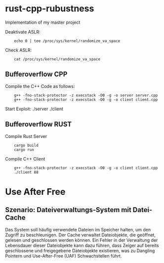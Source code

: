 # rust-cpp-rubustness
Implementation of my master project



Deaktivate ASLR:

        echo 0 | tee /proc/sys/kernel/randomize_va_space

Check ASLR:

        cat /proc/sys/kernel/randomize_va_space

## Bufferoverflow CPP


Compile the C++ Code as follows:

        g++ -fno-stack-protector -z execstack -O0 -g -o server server.cpp
        g++ -fno-stack-protector -z execstack -O0 -g -o client client.cpp

Start Exploit:
        ./server
        ./client 


## Bufferoverflow RUST


Compile Rust Server

        cargo build
        cargo run

Compile C++ Client

        g++ -fno-stack-protector -z execstack -O0 -g -o client client.cpp
        ./client 88


# Use After Free
## Szenario: Dateiverwaltungs-System mit Datei-Cache
Das System soll häufig verwendete Dateien im Speicher halten, um den Zugriff zu beschleunigen. 
Der Cache verwaltet Dateiobjekte, die geöffnet, gelesen und geschlossen werden können. 
Ein Fehler in der Verwaltung der Lebensdauer dieser Dateiobjekte kann dazu führen, dass Zeiger auf bereits geschlossene und freigegebene Dateiobjekte existieren, was zu Dangling Pointern und Use-After-Free (UAF) Schwachstellen führt.